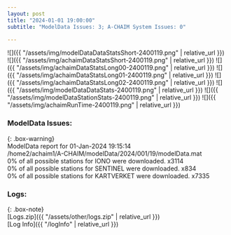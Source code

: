 ```yaml
---
layout: post
title: "2024-01-01 19:00:00"
subtitle: "ModelData Issues: 3; A-CHAIM System Issues: 0"

---
```


![]({{ "/assets/img/modelDataDataStatsShort-2400119.png" | relative_url }})
![]({{ "/assets/img/achaimDataStatsShort-2400119.png" | relative_url }})
![]({{ "/assets/img/achaimDataStatsLong00-2400119.png" | relative_url }})
![]({{ "/assets/img/achaimDataStatsLong01-2400119.png" | relative_url }})
![]({{ "/assets/img/achaimDataStatsLong02-2400119.png" | relative_url }})
![]({{ "/assets/img/modelDataDataStats-2400119.png" | relative_url }})
![]({{ "/assets/img/modelDataStationStats-2400119.png" | relative_url }})
![]({{ "/assets/img/achaimRunTime-2400119.png" | relative_url }})


### ModelData Issues:  
  
{: .box-warning}  
 ModelData report for 01-Jan-2024 19:15:14   
 /home2/achaim1/A-CHAIM/modelData/2024/001/19/modelData.mat   
 0% of all possible stations for IONO were downloaded. x3114   
 0% of all possible stations for SENTINEL were downloaded. x834   
 0% of all possible stations for KARTVERKET were downloaded. x7335   
  


### Logs:  
  
{: .box-note}  
[Logs.zip]({{ "/assets/other/logs.zip" | relative_url }})  
[Log Info]({{ "/logInfo" | relative_url }})  
